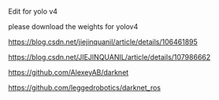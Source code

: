 Edit for yolo v4

please download the weights for yolov4


https://blog.csdn.net/jiejinquanil/article/details/106461895

https://blog.csdn.net/JIEJINQUANIL/article/details/107986662


https://github.com/AlexeyAB/darknet

https://github.com/leggedrobotics/darknet_ros
